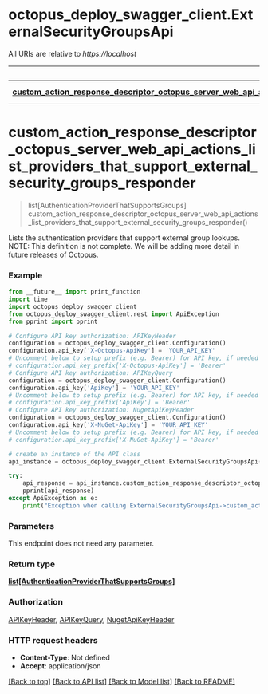 # octopus_deploy_swagger_client.ExternalSecurityGroupsApi

All URIs are relative to *https://localhost*

Method | HTTP request | Description
------------- | ------------- | -------------
[**custom_action_response_descriptor_octopus_server_web_api_actions_list_providers_that_support_external_security_groups_responder**](ExternalSecurityGroupsApi.md#custom_action_response_descriptor_octopus_server_web_api_actions_list_providers_that_support_external_security_groups_responder) | **GET** /api/externalsecuritygroupproviders | 


# **custom_action_response_descriptor_octopus_server_web_api_actions_list_providers_that_support_external_security_groups_responder**
> list[AuthenticationProviderThatSupportsGroups] custom_action_response_descriptor_octopus_server_web_api_actions_list_providers_that_support_external_security_groups_responder()



Lists the authentication providers that support external group lookups.  NOTE: This definition is not complete. We will be adding more detail in future releases of Octopus.

### Example
```python
from __future__ import print_function
import time
import octopus_deploy_swagger_client
from octopus_deploy_swagger_client.rest import ApiException
from pprint import pprint

# Configure API key authorization: APIKeyHeader
configuration = octopus_deploy_swagger_client.Configuration()
configuration.api_key['X-Octopus-ApiKey'] = 'YOUR_API_KEY'
# Uncomment below to setup prefix (e.g. Bearer) for API key, if needed
# configuration.api_key_prefix['X-Octopus-ApiKey'] = 'Bearer'
# Configure API key authorization: APIKeyQuery
configuration = octopus_deploy_swagger_client.Configuration()
configuration.api_key['ApiKey'] = 'YOUR_API_KEY'
# Uncomment below to setup prefix (e.g. Bearer) for API key, if needed
# configuration.api_key_prefix['ApiKey'] = 'Bearer'
# Configure API key authorization: NugetApiKeyHeader
configuration = octopus_deploy_swagger_client.Configuration()
configuration.api_key['X-NuGet-ApiKey'] = 'YOUR_API_KEY'
# Uncomment below to setup prefix (e.g. Bearer) for API key, if needed
# configuration.api_key_prefix['X-NuGet-ApiKey'] = 'Bearer'

# create an instance of the API class
api_instance = octopus_deploy_swagger_client.ExternalSecurityGroupsApi(octopus_deploy_swagger_client.ApiClient(configuration))

try:
    api_response = api_instance.custom_action_response_descriptor_octopus_server_web_api_actions_list_providers_that_support_external_security_groups_responder()
    pprint(api_response)
except ApiException as e:
    print("Exception when calling ExternalSecurityGroupsApi->custom_action_response_descriptor_octopus_server_web_api_actions_list_providers_that_support_external_security_groups_responder: %s\n" % e)
```

### Parameters
This endpoint does not need any parameter.

### Return type

[**list[AuthenticationProviderThatSupportsGroups]**](AuthenticationProviderThatSupportsGroups.md)

### Authorization

[APIKeyHeader](../README.md#APIKeyHeader), [APIKeyQuery](../README.md#APIKeyQuery), [NugetApiKeyHeader](../README.md#NugetApiKeyHeader)

### HTTP request headers

 - **Content-Type**: Not defined
 - **Accept**: application/json

[[Back to top]](#) [[Back to API list]](../README.md#documentation-for-api-endpoints) [[Back to Model list]](../README.md#documentation-for-models) [[Back to README]](../README.md)

